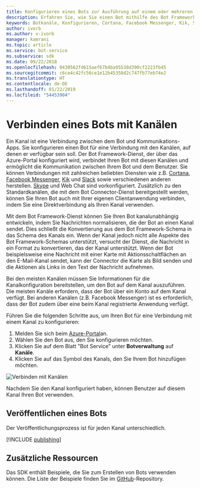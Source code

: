 ```yaml
---
title: Konfigurieren eines Bots zur Ausführung auf einem oder mehreren Kanälen | Microsoft-Dokumentation
description: Erfahren Sie, wie Sie einen Bot mithilfe des Bot Framework-Portals zur Ausführung auf einem oder mehreren Kanälen konfigurieren.
keywords: Botkanäle, Konfigurieren, Cortana, Facebook Messenger, Kik, Slack, Skype, Azure-Portal
author: ivorb
ms.author: v-ivorb
manager: kamrani
ms.topic: article
ms.service: bot-service
ms.subservice: sdk
ms.date: 09/22/2018
ms.openlocfilehash: 0430562fd615aef67b4ba95538d390cf2223fb45
ms.sourcegitcommit: c6ce4c42fc56ce1e12b45358d2c747fb77eb74e2
ms.translationtype: HT
ms.contentlocale: de-DE
ms.lasthandoff: 01/22/2019
ms.locfileid: "54453904"
---
```

# <a name="connect-a-bot-to-channels"></a>Verbinden eines Bots mit Kanälen

Ein Kanal ist eine Verbindung zwischen dem Bot und Kommunikations-Apps. Sie konfigurieren einen Bot für eine Verbindung mit den Kanälen, auf denen er verfügbar sein soll. Der Bot Framework-Dienst, der über das Azure-Portal konfiguriert wird, verbindet Ihren Bot mit diesen Kanälen und ermöglicht die Kommunikation zwischen Ihrem Bot und dem Benutzer. Sie können Verbindungen mit zahlreichen beliebten Diensten wie z.B. [Cortana](bot-service-channel-connect-cortana.md), [Facebook Messenger](bot-service-channel-connect-facebook.md), [Kik](bot-service-channel-connect-kik.md) und [Slack](bot-service-channel-connect-slack.md) sowie verschiedenen anderen herstellen. [Skype](https://dev.skype.com/bots) und Web Chat sind vorkonfiguriert. Zusätzlich zu den Standardkanälen, die mit dem Bot Connector-Dienst bereitgestellt werden, können Sie Ihren Bot auch mit Ihrer eigenen Clientanwendung verbinden, indem Sie eine Direktverbindung als Ihren Kanal verwenden.

Mit dem Bot Framework-Dienst können Sie Ihren Bot kanalunabhängig entwickeln, indem Sie Nachrichten normalisieren, die der Bot an einen Kanal sendet. Dies schließt die Konvertierung aus dem Bot Framework-Schema in das Schema des Kanals ein. Wenn der Kanal jedoch nicht alle Aspekte des Bot Framework-Schemas unterstützt, versucht der Dienst, die Nachricht in ein Format zu konvertieren, das der Kanal unterstützt. Wenn der Bot beispielsweise eine Nachricht mit einer Karte mit Aktionsschaltflächen an den E-Mail-Kanal sendet, kann der Connector die Karte als Bild senden und die Aktionen als Links in den Text der Nachricht aufnehmen.


Bei den meisten Kanälen müssen Sie Informationen für die Kanalkonfiguration bereitstellen, um den Bot auf dem Kanal auszuführen. Die meisten Kanäle erfordern, dass der Bot über ein Konto auf dem Kanal verfügt. Bei anderen Kanälen (z.B. Facebook Messenger) ist es erforderlich, dass der Bot zudem über eine beim Kanal registrierte Anwendung verfügt.

Führen Sie die folgenden Schritte aus, um Ihren Bot für eine Verbindung mit einem Kanal zu konfigurieren:

1. Melden Sie sich beim <a href="https://portal.azure.com" target="_blank">Azure-Portal</a>an.
1. Wählen Sie den Bot aus, den Sie konfigurieren möchten.
3. Klicken Sie auf dem Blatt "Bot Service" unter **Botverwaltung** auf **Kanäle**.
4. Klicken Sie auf das Symbol des Kanals, den Sie Ihrem Bot hinzufügen möchten.

![Verbinden mit Kanälen](./media/channels/connect-to-channels.png)

Nachdem Sie den Kanal konfiguriert haben, können Benutzer auf diesem Kanal Ihren Bot verwenden.

## <a name="publish-a-bot"></a>Veröffentlichen eines Bots

Der Veröffentlichungsprozess ist für jeden Kanal unterschiedlich.

[!INCLUDE [publishing](./includes/snippet-publish-to-channel.md)]

## <a name="additional-resources"></a>Zusätzliche Ressourcen
Das SDK enthält Beispiele, die Sie zum Erstellen von Bots verwenden können. Die Liste der Beispiele finden Sie im [GitHub](https://github.com/Microsoft/BotBuilder-samples)-Repository.
